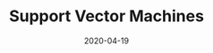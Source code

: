 ---
layout: post
title:  "Support Vector Machines"
ref: welcome
date:   2020-04-19 
categories: algorithms
lang: en
---